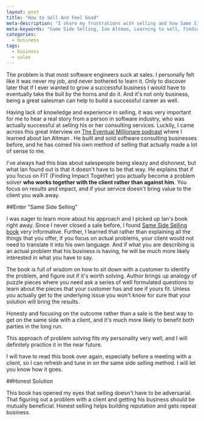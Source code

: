 ```yaml
---
layout: post
title: "How to Sell And Feel Good"
meta-description: "I share my frustrations with selling and how Same Side Selling booked helped me to overcome some anxieties."
meta-keywords: "Same Side Selling, Ian Altman, Learning to sell, finding impact together."
categories: 
  - business
tags:
  - business
  - sales
---
```

The problem is that most software engineers suck at sales. I personally felt like it was never my job, and never bothered to learn it. Only to discover later that if I ever wanted to grow a successful business I would have to eventually take the bull by the horns and do it. And it's not only business, being a great salesman can help to build a successful career as well. 

Having lack of knowledge and experience in selling, it was very important for me to hear a real story from a person in software industry, who was actually successful at selling his or her consulting services. Luckily, I came across this great interview on [The Eventual Millionare podcast][1] where I learned about Ian Altman . He built and sold software consulting businesses before, and he has coined his own method of selling that actually made a lot of sense to me. 

I've always had this bias about salespeople being sleazy and dishonest, but what Ian found out is that it doesn't have to be that way. He explains that if you focus on FIT (Finding Impact Together) you actually become a problem solver **who works together with the client rather than against him**. You focus on results and impact, and if your service doesn't bring value to the client you walk away. 

##Enter "Same Side Selling"

I was eager to learn more about his approach and I picked up Ian's book right away. Since I never closed a sale before, I found [Same Side Selling book][2] very informative. Further, I learned that rather than explaining all the things that you offer, if you focus on actual problems, your client would not need to translate it into his own language. And if what you are describing is an actual problem that his business is having, he will be much more likely interested in what you have to say. 

The book is full of wisdom on how to sit down with a customer to identify the problem, and figure out if it's worth solving. Author brings up analogy of puzzle pieces where you need ask a series of well formulated questions to learn about the pieces that your customer has and see if yours fit. Unless you actually get to the underlying issue you won't know for sure that your solution will bring the results. 

Honesty and focusing on the outcome rather than a sale is the best way to get on the same side with a client, and it's much more likely to benefit both parties in the long run. 

This approach of problem solving fits my personality very well, and I will definitely practice it in the near future.

I will have to read this book over again, especially before a meeting with a client, so I can refresh and tune in on the same side selling method. I will let you know how it goes.

##Honest Solution

This book has opened my eyes that selling doesn't have to be adversarial. That figuring out a problem with a client and getting his business should be mutually beneficial. Honest selling helps building reputation and gets repeat business.



  [1]: http://eventualmillionaire.com/ian-altman/
  [2]: http://www.amazon.com/gp/product/1940858062/ref=as_li_tl?ie=UTF8&camp=1789&creative=390957&creativeASIN=1940858062&linkCode=as2&tag=sermassblo-20&linkId=WHVTWBK2EXC2APFL